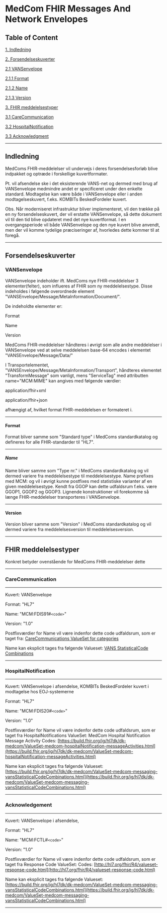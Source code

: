 # MedCom FHIR Messages And Network Envelopes

## Table of Content

[1. Indledning][1]

[2. Forsendelseskuverter][2]

[2.1 VANSenvelope][2.1]

[2.1.1 Format][2.1.1]

[2.1.2 Name][2.1.2]

[2.1.3 Version][2.1.3]

[3. FHIR meddelelsestyper][3]

[3.1 CareCommunication][3.1]

[3.2 HospitalNotification][3.2]

[3.3 Acknowledgment][3.3]

---

## Indledning

MedComs FHIR\-meddelelser vil undervejs i deres forsendelsesforløb blive indpakket og optræde i forskellige kuvertformater.

Pt. vil afsendelse ske i det eksisterende VANS\-net og dermed med brug af VANSenvelope medmindre andet er specificeret under den enkelte standard. Modtagelse kan være både i VANSenvelope eller i anden modtagelseskuvert, f.eks. KOMBITs BeskedFordeler kuvert.

Obs. Når moderniseret infrastruktur bliver implementeret, vil den trække på en ny forsendelseskuvert, der vil erstatte VANSenvelope, så dette dokument vil til den tid blive opdateret med det nye kuvertformat. I en overgangsperiode vil både VANSenvelope og den nye kuvert blive anvendt, men der vil komme tydelige præciseringer af, hvorledes dette kommer til at foregå.

---

## Forsendelseskuverter

### VANSenvelope

VANSenvelope indeholder ift. MedComs nye FHIR\-meddelelser 3 elementer(felter), som influeres af FHIR som ny meddelelsestype. Disse indeholdes i følgende overordnede element "VANSEnvelope/Message/MetaInformation/Document/".

De indeholdte elementer er:

Format

Name

Version

MedComs FHIR\-meddelelser håndteres i øvrigt som alle andre meddelelser i VANSenvelope ved at selve meddelelsen base\-64 encodes i elementet "VANSEnvelope/Message/Data/"

I Transportelementet, "VANSEnvelope/Message/MetaInformation/Transport", håndteres elementet "TransformMessage" som vanligt, mens "ServiceTag" med attributten name="MCM:MIME" kan angives med følgende værdier:

application/fhir+xml

application/fhir+json

afhængigt af, hvilket format FHIR\-meddelelsen er formateret i.

---

#### Format

Format bliver samme som "Standard type" i MedComs standardkatalog og defineres for alle FHIR\-standarder til "HL7".

---

##### Name

Name bliver samme som "Type nr." i MedComs standardkatalog og vil dermed variere fra meddelelsestype til meddelelsestype. Name prefixes med MCM: og vil i øvrigt kunne postfixes med statistiske varianter af en given meddelelsestype. Kendt fra GGOP kan dette udfaldsrum f.eks. være GGOP1, GGOP2 og GGOP3. Lignende konstruktioner vil forekomme så længe FHIR\-meddelelser transporteres i VANSenvelope.

---

#### Version

Version bliver samme som "Version" i MedComs standardkatalog og vil dermed variere fra meddelelsesversion til meddelelsesversion.

---

## FHIR meddelelsestyper

Konkret betyder ovenstående for MedComs FHIR\-meddelelser dette

---

### CareCommunication

---

Kuvert: VANSenvelope

Format:  "HL7"

Name:    "MCM:FDIS91#`<code>`"

Version: "1.0"

Postfixværdier for Name vil være indenfor dette code udfaldsrum, som er taget fra: [CareCommunications ValueSet for categories](https://build.fhir.org/ig/hl7dk/dk-medcom/ValueSet-medcom-careCommunication-categories.html)

Name kan eksplicit tages fra følgende Valueset: [VANS StatisticalCode Combinations](https://build.fhir.org/ig/hl7dk/dk-medcom/CodeSystem-medcom-messaging-sorEdiSystem.html)

---

### HospitalNotification

---

Kuvert: VANSenvelope i afsendelse, KOMBITs BeskedFordeler kuvert i modtagelse hos EOJ\-systemerne

Format:  "HL7"

Name:    "MCM:FDIS20#`<code>`"

Version: "1.0"

Postfixværdier for Name vil være indenfor dette code udfaldsrum, som er taget fra HospitalNotifications ValueSet: MedCom Hospital Notification Message Activity Codes:  [https://build.fhir.org/ig/hl7dk/dk-medcom/ValueSet-medcom-hospitalNotification-messageActivities.html](https://build.fhir.org/ig/hl7dk/dk-medcom/ValueSet-medcom-hospitalNotification-messageActivities.html)

Name kan eksplicit tages fra følgende Valueset: [https://build.fhir.org/ig/hl7dk/dk-medcom/ValueSet-medcom-messaging-vansStatisticalCodeCombinations.html](https://build.fhir.org/ig/hl7dk/dk-medcom/ValueSet-medcom-messaging-vansStatisticalCodeCombinations.html)

---

### Acknowledgement

---

Kuvert: VANSenvelope i afsendelse,

Format:  "HL7"

Name:    "MCM:FCTL#`<code>`"

Version: "1.0"

Postfixværdier for Name vil være indenfor dette code udfaldsrum, som er taget fra Response Code ValueSet: Codes:  [http://hl7.org/fhir/R4/valueset-response-code.html](http://hl7.org/fhir/R4/valueset-response-code.html)

Name kan eksplicit tages fra følgende Valueset: [https://build.fhir.org/ig/hl7dk/dk-medcom/ValueSet-medcom-messaging-vansStatisticalCodeCombinations.html](https://build.fhir.org/ig/hl7dk/dk-medcom/ValueSet-medcom-messaging-vansStatisticalCodeCombinations.html)

---

[1]: ./MedComs%20FHIR-meddelelser%20og%20forsendelseskuvert.md/#Indledning
[2]: ./MedComs%20FHIR-meddelelser%20og%20forsendelseskuvert.md/#forsendelseskuverter
[2.1]: https://github.com/hl7dk/dk-medcom/blob/1.0.3-ACK-VANSEnvCodes/input/markdown/MedComs%20FHIR-meddelelser%20og%20forsendelseskuvert.md/#VANSenvelope
[2.1.1]: https://github.com/hl7dk/dk-medcom/blob/1.0.3-ACK-VANSEnvCodes/input/markdown/MedComs%20FHIR-meddelelser%20og%20forsendelseskuvert.md/#format
[2.1.2]: https://github.com/hl7dk/dk-medcom/blob/1.0.3-ACK-VANSEnvCodes/input/markdown/MedComs%20FHIR-meddelelser%20og%20forsendelseskuvert.md/#name
[2.1.3]: https://github.com/hl7dk/dk-medcom/blob/1.0.3-ACK-VANSEnvCodes/input/markdown/MedComs%20FHIR-meddelelser%20og%20forsendelseskuvert.md/#version
[3]: https://github.com/hl7dk/dk-medcom/blob/1.0.3-ACK-VANSEnvCodes/input/markdown/MedComs%20FHIR-meddelelser%20og%20forsendelseskuvert.md/#fhir-meddelelsestyper
[3.1]: https://github.com/hl7dk/dk-medcom/blob/1.0.3-ACK-VANSEnvCodes/input/markdown/MedComs%20FHIR-meddelelser%20og%20forsendelseskuvert.md/#carecommunication
[3.2]: https://github.com/hl7dk/dk-medcom/blob/1.0.3-ACK-VANSEnvCodes/input/markdown/MedComs%20FHIR-meddelelser%20og%20forsendelseskuvert.md/#hospitalnotification
[3.3]: https://github.com/hl7dk/dk-medcom/blob/1.0.3-ACK-VANSEnvCodes/input/markdown/MedComs%20FHIR-meddelelser%20og%20forsendelseskuvert.md/#acknowledgment
